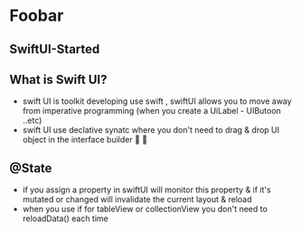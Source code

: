 

# Foobar

## SwiftUI-Started

##  What is Swift UI?

* swift UI is toolkit developing use swift , swiftUI allows you to move away from imperative programming (when you create a UiLabel - UIButoon ..etc)
* swift UI use declative synatc where you don't need to drag & drop UI object in the interface builder 📲 🚀

## @State
* if you assign a property in swiftUI will monitor this property & if it's mutated or changed will invalidate the current layout & reload 
* when you use if for tableView or collectionView you don't need to reloadData() each time 
